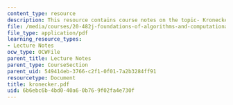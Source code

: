 ```yaml
---
content_type: resource
description: This resource contains course notes on the topic- Kronecker Products.
file: /media/courses/20-482j-foundations-of-algorithms-and-computational-techniques-in-systems-biology-spring-2006/6b6ebc6b4bd040a60b769f02fa4e730f_kronecker.pdf
file_type: application/pdf
learning_resource_types:
- Lecture Notes
ocw_type: OCWFile
parent_title: Lecture Notes
parent_type: CourseSection
parent_uid: 549414eb-3766-c2f1-0f01-7a2b3284ff91
resourcetype: Document
title: kronecker.pdf
uid: 6b6ebc6b-4bd0-40a6-0b76-9f02fa4e730f
---
```

